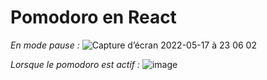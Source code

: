 # Pomodoro en React

*En mode pause :*
![Capture d’écran 2022-05-17 à 23 06 02](https://user-images.githubusercontent.com/89834824/168910258-94fb6b63-9df7-4e99-abd1-c04e997d4a3b.png)


*Lorsque le pomodoro est actif :*
![image](https://user-images.githubusercontent.com/89834824/169315861-c9f5a959-5a53-49f8-82ea-b84c342dfb35.png)
